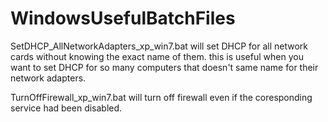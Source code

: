 # WindowsUsefulBatchFiles
SetDHCP_AllNetworkAdapters_xp_win7.bat 
will set DHCP for all network cards without knowing the exact name of them. this is useful when you want to set DHCP for so many computers that doesn't same name for their network adapters.


TurnOffFirewall_xp_win7.bat
will turn off firewall even if the coresponding service had been disabled. 
